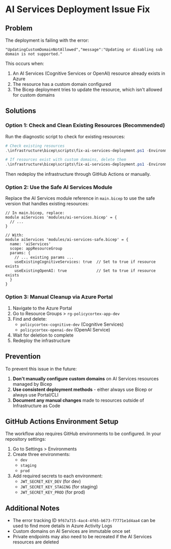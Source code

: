 # AI Services Deployment Issue Fix

## Problem

The deployment is failing with the error:
```
"UpdatingCustomDomainNotAllowed","message":"Updating or disabling sub domain is not supported."
```

This occurs when:
1. An AI Services (Cognitive Services or OpenAI) resource already exists in Azure
2. The resource has a custom domain configured
3. The Bicep deployment tries to update the resource, which isn't allowed for custom domains

## Solutions

### Option 1: Check and Clean Existing Resources (Recommended)

Run the diagnostic script to check for existing resources:

```powershell
# Check existing resources
.\infrastructure\bicep\scripts\fix-ai-services-deployment.ps1 -Environment dev -ListOnly

# If resources exist with custom domains, delete them
.\infrastructure\bicep\scripts\fix-ai-services-deployment.ps1 -Environment dev -DeleteExisting
```

Then redeploy the infrastructure through GitHub Actions or manually.

### Option 2: Use the Safe AI Services Module

Replace the AI Services module reference in `main.bicep` to use the safe version that handles existing resources:

```bicep
// In main.bicep, replace:
module aiServices 'modules/ai-services.bicep' = {
  // ...
}

// With:
module aiServices 'modules/ai-services-safe.bicep' = {
  name: 'aiServices'
  scope: appResourceGroup
  params: {
    // ... existing params ...
    useExistingCognitiveServices: true  // Set to true if resource exists
    useExistingOpenAI: true             // Set to true if resource exists
  }
}
```

### Option 3: Manual Cleanup via Azure Portal

1. Navigate to the Azure Portal
2. Go to Resource Groups > `rg-policycortex-app-dev`
3. Find and delete:
   - `policycortex-cognitive-dev` (Cognitive Services)
   - `policycortex-openai-dev` (OpenAI Service)
4. Wait for deletion to complete
5. Redeploy the infrastructure

## Prevention

To prevent this issue in the future:

1. **Don't manually configure custom domains** on AI Services resources managed by Bicep
2. **Use consistent deployment methods** - either always use Bicep or always use Portal/CLI
3. **Document any manual changes** made to resources outside of Infrastructure as Code

## GitHub Actions Environment Setup

The workflow also requires GitHub environments to be configured. In your repository settings:

1. Go to Settings > Environments
2. Create three environments:
   - `dev`
   - `staging`
   - `prod`
3. Add required secrets to each environment:
   - `JWT_SECRET_KEY_DEV` (for dev)
   - `JWT_SECRET_KEY_STAGING` (for staging)
   - `JWT_SECRET_KEY_PROD` (for prod)

## Additional Notes

- The error tracking ID `9f67a715-4ac4-4f65-b673-f7771e1d4aa4` can be used to find more details in Azure Activity Logs
- Custom domains on AI Services are immutable once set
- Private endpoints may also need to be recreated if the AI Services resources are deleted 